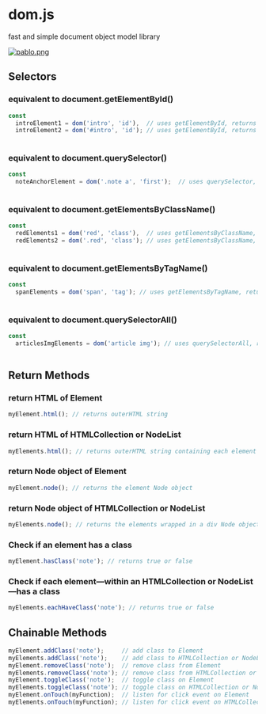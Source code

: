 # dom.js
fast and simple document object model library

[![pablo.png](https://s1.postimg.org/mzkaghsnj/pablo.png)](https://postimg.org/image/j36yki7nv/)

## Selectors

### equivalent to document.getElementById()
```javascript
const 
  introElement1 = dom('intro', 'id'),  // uses getElementById, returns an Element object
  introElement2 = dom('#intro', 'id'); // uses getElementById, returns an Element object
  
```

### equivalent to document.querySelector()
```javascript
const
  noteAnchorElement = dom('.note a', 'first');  // uses querySelector, returns an Element object
  
```

### equivalent to document.getElementsByClassName()
```javascript
const
  redElements1 = dom('red', 'class'),  // uses getElementsByClassName, returns a HTMLCollection object
  redElements2 = dom('.red', 'class'); // uses getElementsByClassName, returns a HTMLCollection object
  
```

### equivalent to document.getElementsByTagName()
```javascript
const
  spanElements = dom('span', 'tag'); // uses getElementsByTagName, returns a HTMLCollection object
  
```

### equivalent to document.querySelectorAll()
```javascript
const
  articlesImgElements = dom('article img'); // uses querySelectorAll, returns a NodeList object
  
```

## Return Methods

### return HTML of Element
```javascript
myElement.html(); // returns outerHTML string
```

### return HTML of HTMLCollection or NodeList
```javascript
myElements.html(); // returns outerHTML string containing each element
```

### return Node object of Element
```javascript
myElement.node(); // returns the element Node object
```

### return Node object of HTMLCollection or NodeList
```javascript
myElements.node(); // returns the elements wrapped in a div Node object

```
### Check if an element has a class
```javascript
myElement.hasClass('note'); // returns true or false

```
### Check if each element—within an HTMLCollection or NodeList—has a class
```javascript
myElements.eachHaveClass('note'); // returns true or false

```

## Chainable Methods
```javascript
myElement.addClass('note');     // add class to Element
myElements.addClass('note');    // add class to HTMLCollection or NodeList
myElement.removeClass('note');  // remove class from Element
myElements.removeClass('note'); // remove class from HTMLCollection or NodeList
myElement.toggleClass('note');  // toggle class on Element
myElements.toggleClass('note'); // toggle class on HTMLCollection or NodeList
myElement.onTouch(myFunction);  // listen for click event on Element
myElements.onTouch(myFunction); // listen for click event on HTMLCollection or NodeList

```
